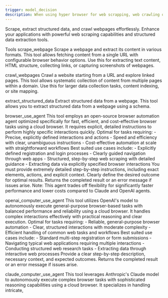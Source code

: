 ```yaml
---
trigger: model_decision
description: When using hyper browser for web scrapping, web crawling or data extraction
---
```


Scrape, extract structured data, and crawl webpages effortlessly. Enhance your applications with powerful web scraping capabilities and structured data extraction tools.

Tools
scrape_webpage
Scrape a webpage and extract its content in various formats. This tool allows fetching content from a single URL with configurable browser behavior options. Use this for extracting text content, HTML structure, collecting links, or capturing screenshots of webpages.

crawl_webpages
Crawl a website starting from a URL and explore linked pages. This tool allows systematic collection of content from multiple pages within a domain. Use this for larger data collection tasks, content indexing, or site mapping.

extract_structured_data
Extract structured data from a webpage. This tool allows you to extract structured data from a webpage using a schema.

browser_use_agent
This tool employs an open-source browser automation agent optimized specifically for fast, efficient, and cost-effective browser tasks using a cloud browser. It requires explicit, detailed instructions to perform highly specific interactions quickly. Optimal for tasks requiring: - Precise, explicitly defined interactions and actions - Speed and efficiency with clear, unambiguous instructions - Cost-effective automation at scale with straightforward workflows Best suited use cases include: - Explicitly defined registration and login processes - Clearly guided navigation through web apps - Structured, step-by-step web scraping with detailed guidance - Extracting data via explicitly specified browser interactions You must provide extremely detailed step-by-step instructions, including exact elements, actions, and explicit context. Clearly define the desired outcome for optimal results. Returns the completed result or an error message if issues arise. Note: This agent trades off flexibility for significantly faster performance and lower costs compared to Claude and OpenAI agents.

openai_computer_use_agent
This tool utilizes OpenAI's model to autonomously execute general-purpose browser-based tasks with balanced performance and reliability using a cloud browser. It handles complex interactions effectively with practical reasoning and clear execution. Optimal for tasks requiring: - Reliable, general-purpose browser automation - Clear, structured interactions with moderate complexity - Efficient handling of common web tasks and workflows Best suited use cases include: - Standard multi-step registration or form submissions - Navigating typical web applications requiring multiple interactions - Conducting structured web research tasks - Extracting data through interactive web processes Provide a clear step-by-step description, necessary context, and expected outcomes. Returns the completed result or an error message if issues arise.

claude_computer_use_agent
This tool leverages Anthropic's Claude model to autonomously execute complex browser tasks with sophisticated reasoning capabilities using a cloud browser. It specializes in handling intricate,